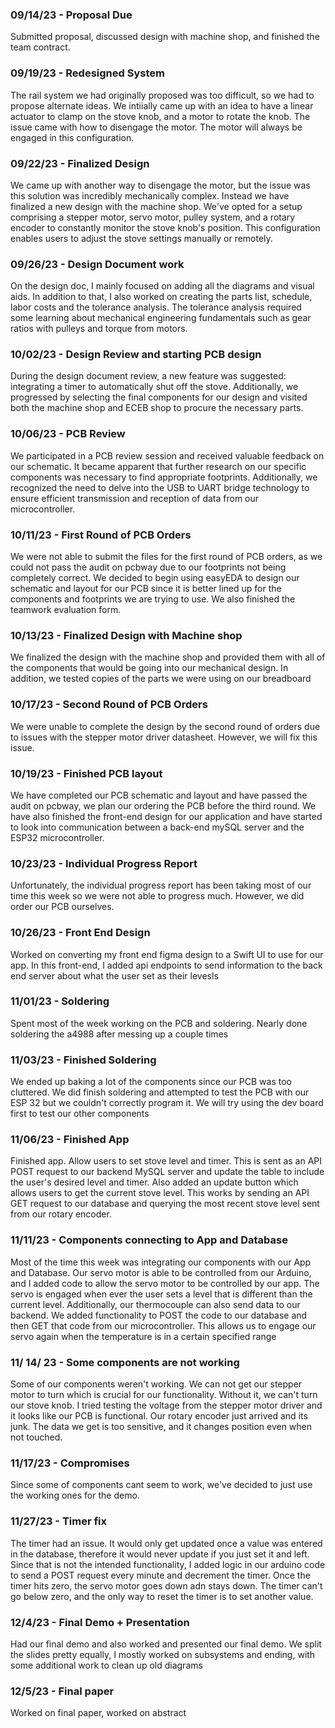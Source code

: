 <h3>09/14/23 - Proposal Due</h3>
Submitted proposal, discussed design with machine shop, and finished the team contract. 

<h3>09/19/23 - Redesigned System</h3>
The rail system we had originally proposed was too difficult, so we had to propose alternate ideas. We intiially came up with an idea to have a linear actuator
to clamp on the stove knob, and a motor to rotate the knob. The issue came with how to disengage the motor. The motor will always be engaged in this configuration.

<h3>09/22/23 - Finalized Design</h3>
We came up with another way to disengage the motor, but the issue was this solution was incredibly mechanically complex. Instead
we have finalized a new design with the machine shop. We've opted for a setup comprising a stepper motor, servo motor, pulley system, 
and a rotary encoder to constantly monitor the stove knob's position. This configuration enables users to adjust the stove settings manually or remotely.

<h3>09/26/23 - Design Document work</h3>
On the design doc, I mainly focused on adding all the diagrams and visual aids. In addition to that, I also worked on creating the parts list, schedule, labor costs
and the tolerance analysis. The tolerance analysis required some learning about mechanical engineering fundamentals such as gear ratios with pulleys and torque from 
motors.

<h3>10/02/23 - Design Review and starting PCB design</h3>
During the design document review, a new feature was suggested: integrating a timer to automatically shut off the stove.
Additionally, we progressed by selecting the final components for our design and visited both the machine shop and ECEB shop to procure the necessary parts.

<h3>10/06/23 - PCB Review</h3>
We participated in a PCB review session and received valuable feedback on our schematic. It became apparent that further research on our specific components was necessary to find appropriate footprints.
Additionally, we recognized the need to delve into the USB to UART bridge technology to ensure efficient transmission and reception of data from our microcontroller.

<h3>10/11/23 - First Round of PCB Orders</h3>
We were not able to submit the files for the first round of PCB orders, as we could not pass the audit on pcbway due to our footprints
not being completely correct. We decided to begin using easyEDA to design our schematic and layout for our PCB since it is better lined up
for the components and footprints we are trying to use. We also finished the teamwork evaluation form.

<h3>10/13/23 - Finalized Design with Machine shop</h3>
We finalized the design with the machine shop and provided them with all of the components that would be going into our mechanical design. In addition, we tested copies of the parts we were using on our
breadboard

<h3>10/17/23 - Second Round of PCB Orders</h3>
We were unable to complete the design by the second round of orders due to issues with the stepper motor driver datasheet. However, we will fix this issue.

<h3>10/19/23 - Finished PCB layout</h3>
We have completed our PCB schematic and layout and have passed the audit on pcbway, we plan our ordering the PCB before the third round.
We have also finished the front-end design for our application and have started to look into communication between a back-end mySQL server
and the ESP32 microcontroller.

<h3>10/23/23 - Individual Progress Report </h3>
Unfortunately, the individual progress report has been taking most of our time this week so we were not able to progress much. However, we did order our PCB ourselves.

<h3>10/26/23 - Front End Design </h3>
Worked on converting my front end figma design to a Swift UI to use for our app. In this front-end, I added api endpoints to send information to the back end server about what the user
set as their levesls


<h3>11/01/23 - Soldering </h3>
Spent most of the week working on the PCB and soldering. Nearly done soldering the a4988 after messing up a couple times

<h3>11/03/23 - Finished Soldering </h3>
We ended up baking a lot of the components since our PCB was too cluttered. We did finish soldering and attempted to test the PCB with our ESP 32 but we couldn't correctly program it. We will try using the dev board first to test our other components

<h3>11/06/23 - Finished App </h3>
Finished app. Allow users to set stove level and timer. This is sent as an API POST request to our backend MySQL server and update the table to include the user's desired level and timer. Also added an update button which allows users to get the current stove level. This works by sending an API GET request to our database and querying the most recent stove level sent from our rotary encoder.

<h3> 11/11/23 - Components connecting to App and Database</h3>
Most of the time this week was integrating our components with our App and Database. Our servo motor is able to be controlled from our Arduino, and I added code to allow the servo motor to be controlled 
by our app. The servo is engaged when ever the user sets a level that is different than the current level. Additionally, our thermocouple can also send data to our backend. We added functionality to POST the code to our database and then GET that code from our microcontroller. This allows us to engage our servo again when the temperature is in a certain specified range

<h3> 11/ 14/ 23 - Some components are not working</h3>
Some of our components weren't working. We can not get our stepper motor to turn which is crucial for our functionality. Without it, we can't turn our stove knob. I tried testing the voltage from the stepper motor driver and it looks like our PCB is functional. Our rotary encoder just arrived and its junk. The data we get is too sensitive, and it changes position even when not touched.

<h3> 11/17/23 - Compromises </h3>
Since some of components cant seem to work, we've decided to just use the working ones for the demo.

<h3> 11/27/23 - Timer fix </h3>
The timer had an issue. It would only get updated once a value was entered in the database, therefore it would never update if you just set it and left. Since that is not the intended functionality, I added logic in our arduino code to send a POST request every minute and decrement the timer. Once the timer hits zero, the servo motor goes down adn stays down. The timer can't go below zero, and the only way to reset the timer is to set another value.

<h3> 12/4/23 - Final Demo + Presentation </h3>
Had our final demo and also worked and presented our final demo. We split the slides pretty equally, I mostly worked on subsystems and ending, with some additional work to clean up old diagrams

<h3> 12/5/23 - Final paper</h3>
Worked on final paper, worked on abstract
